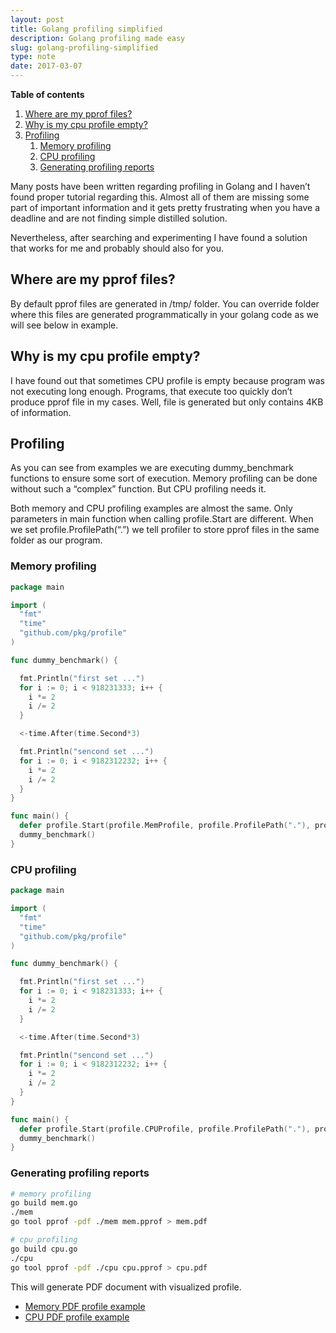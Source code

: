 ```yaml
---
layout: post
title: Golang profiling simplified
description: Golang profiling made easy
slug: golang-profiling-simplified
type: note
date: 2017-03-07
---
```


**Table of contents**

1. [Where are my pprof files?](#where-are-my-pprof-files)
2. [Why is my cpu profile empty?](#why-is-my-cpu-profile-empty)
3. [Profiling](#profiling)
   1. [Memory profiling](#memory-profiling)
   2. [CPU profiling](#cpu-profiling)
   3. [Generating profiling reports](#generating-profiling-reports)

Many posts have been written regarding profiling in Golang and I haven’t found proper tutorial regarding this. Almost all of them are missing some part of important information and it gets pretty frustrating when you have a deadline and are not finding simple distilled solution.

Nevertheless, after searching and experimenting I have found a solution that works for me and probably should also for you.

## Where are my pprof files?

By default pprof files are generated in /tmp/ folder. You can override folder where this files are generated programmatically in your golang code as we will see below in example.

## Why is my cpu profile empty?

I have found out that sometimes CPU profile is empty because program was not executing long enough. Programs, that execute too quickly don’t produce pprof file in my cases. Well, file is generated but only contains 4KB of information.

## Profiling

As you can see from examples we are executing dummy_benchmark functions to ensure some sort of execution. Memory profiling can be done without such a “complex” function. But CPU profiling needs it.

Both memory and CPU profiling examples are almost the same. Only parameters in main function when calling profile.Start are different. When we set profile.ProfilePath(“.”) we tell profiler to store pprof files in the same folder as our program.

### Memory profiling

```go
package main

import (
  "fmt"
  "time"
  "github.com/pkg/profile"
)

func dummy_benchmark() {

  fmt.Println("first set ...")
  for i := 0; i < 918231333; i++ {
    i *= 2
    i /= 2
  }

  <-time.After(time.Second*3)

  fmt.Println("sencond set ...")
  for i := 0; i < 9182312232; i++ {
    i *= 2
    i /= 2
  }
}

func main() {
  defer profile.Start(profile.MemProfile, profile.ProfilePath("."), profile.NoShutdownHook).Stop()
  dummy_benchmark()
}
```

### CPU profiling

```go
package main

import (
  "fmt"
  "time"
  "github.com/pkg/profile"
)

func dummy_benchmark() {

  fmt.Println("first set ...")
  for i := 0; i < 918231333; i++ {
    i *= 2
    i /= 2
  }

  <-time.After(time.Second*3)

  fmt.Println("sencond set ...")
  for i := 0; i < 9182312232; i++ {
    i *= 2
    i /= 2
  }
}

func main() {
  defer profile.Start(profile.CPUProfile, profile.ProfilePath("."), profile.NoShutdownHook).Stop()
  dummy_benchmark()
}
```

### Generating profiling reports

```bash
# memory profiling
go build mem.go
./mem
go tool pprof -pdf ./mem mem.pprof > mem.pdf

# cpu profiling
go build cpu.go
./cpu
go tool pprof -pdf ./cpu cpu.pprof > cpu.pdf
```

This will generate PDF document with visualized profile.

- [Memory PDF profile example](/files/golang-profiling-mem.pdf)
- [CPU PDF profile example](/files/golang-profiling-cpu.pdf)
